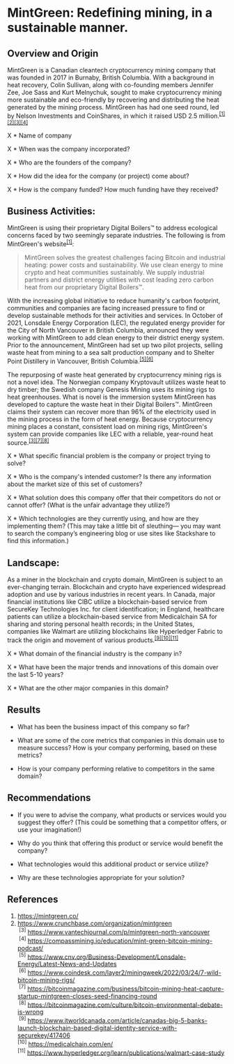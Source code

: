 # MintGreen: Redefining mining, in a sustainable manner.

## Overview and Origin

MintGreen is a Canadian cleantech cryptocurrency mining company that was founded in 2017 in Burnaby, British Columbia. With a background in heat recovery, Colin Sullivan, along with co-founding members Jennifer Zee, Joe Sass and Kurt Melnychuk, sought to make cryptocurrency mining more sustainable and eco-friendly by recovering and distributing the heat generated by the mining process. MintGreen has had one seed round, led by Nelson Investments and CoinShares, in which it raised USD 2.5 million.<sup>[[1]](#https://mintgreen.co/)[[2]](https://www.crunchbase.com/organization/mintgreen)[[3]](https://www.vantechjournal.com/p/mintgreen-north-vancouver)[[4]](https://compassmining.io/education/mint-green-bitcoin-mining-podcast/)</sup>

X * Name of company

X * When was the company incorporated?

X * Who are the founders of the company?

X * How did the idea for the company (or project) come about?

X * How is the company funded? How much funding have they received?

## Business Activities:

MintGreen is using their proprietary Digital Boilers™ to address ecological concerns faced by two seemingly separate industries. The following is from MintGreen's website<sup>[[1]](https://mintgreen.co/)</sup>:
> MintGreen solves the greatest challenges facing Bitcoin and industrial heating: power costs and sustainability. We use clean energy to mine crypto and heat communities sustainably. We supply industrial partners and district energy utilities with cost leading zero carbon heat from our proprietary Digital Boilers™.

With the increasing global initiative to reduce humanity's carbon footprint, communities and companies are facing increased pressure to find or develop sustainable methods for their activities and services. In October of 2021, Lonsdale Energy Corporation (LEC), the regulated energy provider for the City of North Vancouver in British Columbia, announced they were working with MintGreen to add clean energy to their district energy system. Prior to the announcement, MintGreen had set up two pilot projects, selling waste heat from mining to a sea salt production company and to Shelter Point Distillery in Vancouver, British Columbia.<sup>[[5]](https://www.cnv.org/Business-Development/Lonsdale-Energy/Latest-News-and-Updates)[[6]](https://www.coindesk.com/layer2/miningweek/2022/03/24/7-wild-bitcoin-mining-rigs/)</sup>

The repurposing of waste heat generated by cryptocurrency mining rigs is not a novel idea. The Norwegian company Kryptovault utilizes waste heat to dry timber; the Swedish company Genesis Mining uses its mining rigs to heat greenhouses. What is novel is the immersion system MintGreen has developed to capture the waste heat in their Digital Boilers™. MintGreen claims their system can recover more than 96% of the electricity used in the mining process in the form of heat energy. Because cryptocurrency mining places a constant, consistent load on mining rigs, MintGreen's system can provide companies like LEC with a reliable, year-round heat source.<sup>[[3]](https://www.vantechjournal.com/p/mintgreen-north-vancouver)[[7]](https://bitcoinmagazine.com/business/bitcoin-mining-heat-capture-startup-mintgreen-closes-seed-financing-round)[[8]](https://bitcoinmagazine.com/culture/bitcoin-environmental-debate-is-wrong)</sup>

X * What specific financial problem is the company or project trying to solve?

X * Who is the company's intended customer?  Is there any information about the market size of this set of customers?

X * What solution does this company offer that their competitors do not or cannot offer? (What is the unfair advantage they utilize?)

X * Which technologies are they currently using, and how are they implementing them? (This may take a little bit of sleuthing–– you may want to search the company’s engineering blog or use sites like Stackshare to find this information.)

## Landscape:

As a miner in the blockchain and crypto domain, MintGreen is subject to an ever-changing terrain. Blockchain and crypto have experienced widespread adoption and use by various industries in recent years. In Canada, major financial institutions like CIBC utilize a blockchain-based service from SecureKey Technologies Inc. for client identification; in England, healthcare patients can utilize a blockchain-based service from Medicalchain SA for sharing and storing personal health records; in the United States, companies like Walmart are utilizing blockchains like Hyperledger Fabric to track the origin and movement of various products.<sup>[[9]](https://www.itworldcanada.com/article/canadas-big-5-banks-launch-blockchain-based-digital-identity-service-with-securekey/417406)[[10]](https://medicalchain.com/en/)[[11]](https://www.hyperledger.org/learn/publications/walmart-case-study)</sup>

X * What domain of the financial industry is the company in?

X * What have been the major trends and innovations of this domain over the last 5-10 years?

X * What are the other major companies in this domain?

## Results

* What has been the business impact of this company so far?

* What are some of the core metrics that companies in this domain use to measure success? How is your company performing, based on these metrics?

* How is your company performing relative to competitors in the same domain?

## Recommendations

* If you were to advise the company, what products or services would you suggest they offer? (This could be something that a competitor offers, or use your imagination!)

* Why do you think that offering this product or service would benefit the company?

* What technologies would this additional product or service utilize?

* Why are these technologies appropriate for your solution?

## References
1. https://mintgreen.co/  
2. https://www.crunchbase.com/organization/mintgreen  
<sup>&nbsp;[3]</sup> https://www.vantechjournal.com/p/mintgreen-north-vancouver  
<sup>&nbsp;[4]</sup> https://compassmining.io/education/mint-green-bitcoin-mining-podcast/  
<sup>&nbsp;[5]</sup> https://www.cnv.org/Business-Development/Lonsdale-Energy/Latest-News-and-Updates  
<sup>&nbsp;[6]</sup> https://www.coindesk.com/layer2/miningweek/2022/03/24/7-wild-bitcoin-mining-rigs/  
<sup>&nbsp;[7]</sup> https://bitcoinmagazine.com/business/bitcoin-mining-heat-capture-startup-mintgreen-closes-seed-financing-round  
<sup>&nbsp;[8]</sup> https://bitcoinmagazine.com/culture/bitcoin-environmental-debate-is-wrong  
<sup>&nbsp;[9]</sup> https://www.itworldcanada.com/article/canadas-big-5-banks-launch-blockchain-based-digital-identity-service-with-securekey/417406  
<sup>[10]</sup> https://medicalchain.com/en/  
<sup>[11]</sup> https://www.hyperledger.org/learn/publications/walmart-case-study
